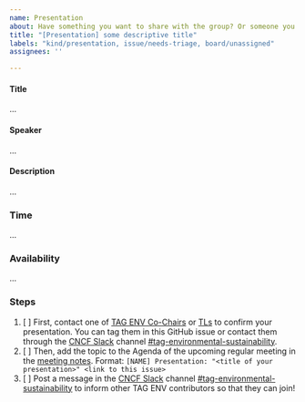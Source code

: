 ```yaml
---
name: Presentation
about: Have something you want to share with the group? Or someone you would like to invite to speak? Propose a presentation for the TAG Environmental Sustainability regular meetings.
title: "[Presentation] some descriptive title"
labels: "kind/presentation, issue/needs-triage, board/unassigned"
assignees: ''

---
```


<!-- Thank you for contributing to the TAG!
    Please remind that an issue is not the place to ask a question.
    The README documents how to reach us https://github.com/cncf/tag-env-sustainability#contact 
    Thank you :) -->

#### Title
<!-- What is the title of your presentation? -->

...

#### Speaker
<!--  Who will be presenting this? List names/github IDs of presenters. -->

...

#### Description
<!-- Describe in a short paragraph what the presentation is about. -->

...

### Time
<!-- How long will the presentation take? Please aim for 10 minutes or limit the presentation to 15 minutes to leave
enough time for discussion and other agenda items. (estimate) -->

...

### Availability
<!-- What is the availability times of the speakers to present the topic? Meeting times are listed on the landing page. -->

...

### Steps

1. [ ] First, contact one of [TAG ENV
   Co-Chairs](https://github.com/cncf/tag-env-sustainability#tag-environmental-sustainability-co-chairs) or [TLs](https://github.com/cncf/tag-env-sustainability#tag-environmental-sustainability-tech-leads) to confirm your presentation. You can tag them in this GitHub issue or contact them through the [CNCF Slack](https://communityinviter.com/apps/cloud-native/cncf) channel [#tag-environmental-sustainability](https://cloud-native.slack.com/archives/C03F270PDU6).
2. [ ] Then, add the topic to the Agenda of the upcoming regular meeting in the
   [meeting notes](https://docs.google.com/document/d/1TkmMyXJABC66NfYmivnh7z8Y_vpq9f9foaOuDVQS_Lo/edit).
   Format: `[NAME] Presentation: "<title of your presentation>" <link to this issue>`
3. [ ] Post a message in the [CNCF Slack](https://communityinviter.com/apps/cloud-native/cncf) channel [#tag-environmental-sustainability](https://cloud-native.slack.com/archives/C03F270PDU6) to inform other TAG ENV contributors so that they can join!
